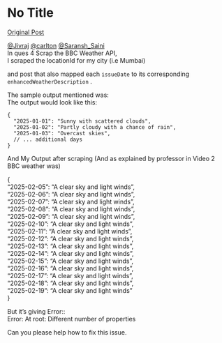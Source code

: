 # No Title

[Original Post](https://discourse.onlinedegree.iitm.ac.in/t/165959/62)

<p><a class="mention" href="/u/jivraj">@Jivraj</a> <a class="mention" href="/u/carlton">@carlton</a> <a class="mention" href="/u/saransh_saini">@Saransh_Saini</a><br>
In ques 4 Scrap the BBC Weather API,<br>
I scraped the locationId for my city (i.e Mumbai)</p>
<p>and post that also mapped each <code>issueDate</code> to its corresponding <code>enhancedWeatherDescription</code> .</p>
<p>The sample output mentioned was:<br>
The output would look like this:</p>
<pre><code class="lang-auto">{
  "2025-01-01": "Sunny with scattered clouds",
  "2025-01-02": "Partly cloudy with a chance of rain",
  "2025-01-03": "Overcast skies",
  // ... additional days
}
</code></pre>
<p>And My Output after scraping (And as explained by professor in Video 2 BBC weather was)</p>
<p>{<br>
“2025-02-05”: “A clear sky and light winds”,<br>
“2025-02-06”: “A clear sky and light winds”,<br>
“2025-02-07”: “A clear sky and light winds”,<br>
“2025-02-08”: “A clear sky and light winds”,<br>
“2025-02-09”: “A clear sky and light winds”,<br>
“2025-02-10”: “A clear sky and light winds”,<br>
“2025-02-11”: “A clear sky and light winds”,<br>
“2025-02-12”: “A clear sky and light winds”,<br>
“2025-02-13”: “A clear sky and light winds”,<br>
“2025-02-14”: “A clear sky and light winds”,<br>
“2025-02-15”: “A clear sky and light winds”,<br>
“2025-02-16”: “A clear sky and light winds”,<br>
“2025-02-17”: “A clear sky and light winds”,<br>
“2025-02-18”: “A clear sky and light winds”,<br>
“2025-02-19”: “A clear sky and light winds”<br>
}</p>
<p>But it’s giving Error::<br>
Error: At root: Different number of properties</p>
<p>Can you please help how to fix this issue.</p>